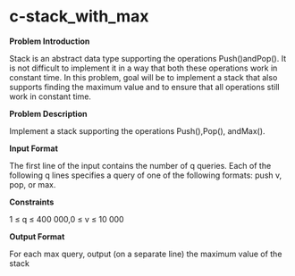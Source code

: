 # c-stack_with_max

**Problem Introduction**

Stack is an abstract data type supporting the operations Push()andPop(). It is not difficult to implement it in a way that both these operations work in constant time. In this problem, goal will be to implement a stack that also supports finding the maximum value and to ensure that all operations still work in constant time.

**Problem Description**

Implement a stack supporting the operations Push(),Pop(), andMax().

**Input Format**

The first line of the input contains the number of q queries. Each of the following q lines specifies a query of one of the following formats: push v, pop, or max.

**Constraints**

1 ≤ q ≤ 400 000,0 ≤ v ≤ 10 000

**Output Format**

For each max query, output (on a separate line) the maximum value of the stack
